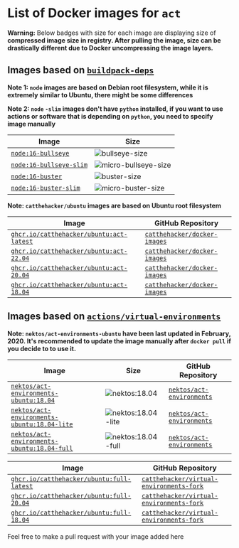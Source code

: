 # List of Docker images for `act`

**Warning:** Below badges with size for each image are displaying size of **compressed image size in registry. After pulling the image, size can be drastically different due to Docker uncompressing the image layers.**

## Images based on [`buildpack-deps`][hub/_/buildpack-deps]

**Note 1: `node` images are based on Debian root filesystem, while it is extremely similar to Ubuntu, there might be some differences**

**Note 2: `node` `-slim` images don't have `python` installed, if you want to use actions or software that is depending on `python`, you need to specify image manually**

| Image                                 | Size                                                       |
| ------------------------------------- | ---------------------------------------------------------- |
| [`node:16-bullseye`][hub/_/node]      | ![`bullseye-size`][hub/_/node/16-bullseye/size]            |
| [`node:16-bullseye-slim`][hub/_/node] | ![`micro-bullseye-size`][hub/_/node/16-bullseye-slim/size] |
| [`node:16-buster`][hub/_/node]        | ![`buster-size`][hub/_/node/16-buster/size]                |
| [`node:16-buster-slim`][hub/_/node]   | ![`micro-buster-size`][hub/_/node/16-buster-slim/size]     |

**Note: `catthehacker/ubuntu` images are based on Ubuntu root filesystem**

| Image                                                                | GitHub Repository                                             |
| -------------------------------------------------------------------- | ------------------------------------------------------------- |
| [`ghcr.io/catthehacker/ubuntu:act-latest`][ghcr/catthehacker/ubuntu] | [`catthehacker/docker-images`][gh/catthehacker/docker_images] |
| [`ghcr.io/catthehacker/ubuntu:act-22.04`][ghcr/catthehacker/ubuntu]  | [`catthehacker/docker-images`][gh/catthehacker/docker_images] |
| [`ghcr.io/catthehacker/ubuntu:act-20.04`][ghcr/catthehacker/ubuntu]  | [`catthehacker/docker-images`][gh/catthehacker/docker_images] |
| [`ghcr.io/catthehacker/ubuntu:act-18.04`][ghcr/catthehacker/ubuntu]  | [`catthehacker/docker-images`][gh/catthehacker/docker_images] |

## Images based on [`actions/virtual-environments`][gh/actions/virtual-environments]

**Note: `nektos/act-environments-ubuntu` have been last updated in February, 2020. It's recommended to update the image manually after `docker pull` if you decide to to use it.**

| Image                                                                             | Size                                                                       | GitHub Repository                                       |
| --------------------------------------------------------------------------------- | -------------------------------------------------------------------------- | ------------------------------------------------------- |
| [`nektos/act-environments-ubuntu:18.04`][hub/nektos/act-environments-ubuntu]      | ![`nektos:18.04`][hub/nektos/act-environments-ubuntu/18.04/size]           | [`nektos/act-environments`][gh/nektos/act-environments] |
| [`nektos/act-environments-ubuntu:18.04-lite`][hub/nektos/act-environments-ubuntu] | ![`nektos:18.04-lite`][hub/nektos/act-environments-ubuntu/18.04-lite/size] | [`nektos/act-environments`][gh/nektos/act-environments] |
| [`nektos/act-environments-ubuntu:18.04-full`][hub/nektos/act-environments-ubuntu] | ![`nektos:18.04-full`][hub/nektos/act-environments-ubuntu/18.04-full/size] | [`nektos/act-environments`][gh/nektos/act-environments] |

| Image                                                                 | GitHub Repository                                                                     |
| --------------------------------------------------------------------- | ------------------------------------------------------------------------------------- |
| [`ghcr.io/catthehacker/ubuntu:full-latest`][ghcr/catthehacker/ubuntu] | [`catthehacker/virtual-environments-fork`][gh/catthehacker/virtual-environments-fork] |
| [`ghcr.io/catthehacker/ubuntu:full-20.04`][ghcr/catthehacker/ubuntu]  | [`catthehacker/virtual-environments-fork`][gh/catthehacker/virtual-environments-fork] |
| [`ghcr.io/catthehacker/ubuntu:full-18.04`][ghcr/catthehacker/ubuntu]  | [`catthehacker/virtual-environments-fork`][gh/catthehacker/virtual-environments-fork] |

Feel free to make a pull request with your image added here

[hub/_/buildpack-deps]: https://hub.docker.com/_/buildpack-deps
[hub/_/node]: https://hub.docker.com/r/_/node
[hub/_/node/16-bullseye/size]: https://img.shields.io/docker/image-size/_/node/16-bullseye
[hub/_/node/16-bullseye-slim/size]: https://img.shields.io/docker/image-size/_/node/16-bullseye-slim
[hub/_/node/16-buster/size]: https://img.shields.io/docker/image-size/_/node/16-buster
[hub/_/node/16-buster-slim/size]: https://img.shields.io/docker/image-size/_/node/16-buster-slim
[ghcr/catthehacker/ubuntu]: https://github.com/catthehacker/docker_images/pkgs/container/ubuntu
[hub/nektos/act-environments-ubuntu]: https://hub.docker.com/r/nektos/act-environments-ubuntu
[hub/nektos/act-environments-ubuntu/18.04/size]: https://img.shields.io/docker/image-size/nektos/act-environments-ubuntu/18.04
[hub/nektos/act-environments-ubuntu/18.04-lite/size]: https://img.shields.io/docker/image-size/nektos/act-environments-ubuntu/18.04-lite
[hub/nektos/act-environments-ubuntu/18.04-full/size]: https://img.shields.io/docker/image-size/nektos/act-environments-ubuntu/18.04-full

<!--
[hub/<username>/<image>]: https://hub.docker.com/r/[username]/[image]
[hub/<username>/<image>/<tag>/size]: https://img.shields.io/docker/image-size/[username]/[image]/[tag]
-->

<!-- GitHub repository links -->

[gh/nektos/act-environments]: https://github.com/nektos/act-environments
[gh/actions/virtual-environments]: https://github.com/actions/virtual-environments
[gh/catthehacker/docker_images]: https://github.com/catthehacker/docker_images
[gh/catthehacker/virtual-environments-fork]: https://github.com/catthehacker/virtual-environments-fork
